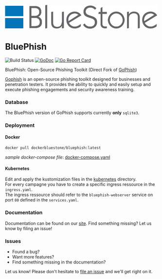 ![gophish logo](docs/images/BlueStone_logo.png)

BluePhish
=======

![Build Status](https://github.com/bluestoneag/bluephish/workflows/CI/badge.svg) [![GoDoc](https://godoc.org/github.com/gophish/gophish?status.svg)](https://godoc.org/github.com/gophish/gophish) [![Go Report Card](https://goreportcard.com/badge/github.com/bluestoneag/bluephish)](https://goreportcard.com/report/github.com/bluestoneag/bluephish)

BluePhish: Open-Source Phishing Toolkit (Direct Fork of [GoPhish](https://github.com/gophish/gophish))

[Gophish](https://getgophish.com) is an open-source phishing toolkit designed for businesses and penetration testers. It provides the ability to quickly and easily setup and execute phishing engagements and security awareness training.

### Database

The BluePhish version of GoPhish supports currently **only** `sqlite3`.

### Deployment

#### Docker
```bash
docker pull dockerbluestone/bluephish:latest
```

*sample docker-compose file*: [docker-compose.yaml](docs/deployment/docker/docker-compose.yaml)

#### Kubernetes
Edit and apply the kustomization files in the [kubernetes](docs/deployment/kubernetes) directory.  
For every campagne you have to create a specific ingress ressource in the `ingress.yaml`.  
The ingress ressource should refer to the `bluephish-webserver` service on port `80` defined in the `services.yaml`.

### Documentation

Documentation can be found on our [site](http://getgophish.com/documentation). Find something missing? Let us know by filing an issue!

### Issues

- Found a bug? 
- Want more features?  
- Find something missing in the documentation?  

Let us know! Please don't hesitate to [file an issue](https://github.com/bluestoneag/bluephish/issues/new) and we'll get right on it.
